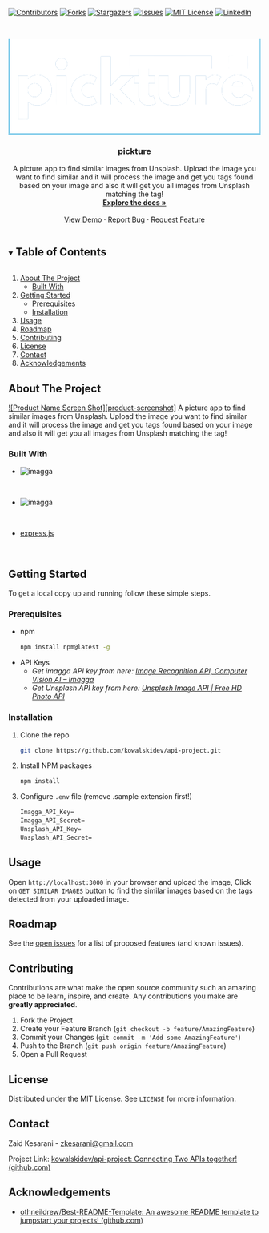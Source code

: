 <!--
*** Thanks for checking out the Best-README-Template. If you have a suggestion
*** that would make this better, please fork the repo and create a pull request
*** or simply open an issue with the tag "enhancement".
*** Thanks again! Now go create something AMAZING! :D

***
***
***
*** To avoid retyping too much info. Do a search and replace for the following:
*** github_username, repo_name, twitter_handle, email, project_title, project_description
-->



<!-- PROJECT SHIELDS -->
<!--
*** I'm using markdown "reference style" links for readability.
*** Reference links are enclosed in brackets [ ] instead of parentheses ( ).
*** See the bottom of this document for the declaration of the reference variables
*** for contributors-url, forks-url, etc. This is an optional, concise syntax you may use.
*** https://www.markdownguide.org/basic-syntax/#reference-style-links
-->
[![Contributors][contributors-shield]][contributors-url]
[![Forks][forks-shield]][forks-url]
[![Stargazers][stars-shield]][stars-url]
[![Issues][issues-shield]][issues-url]
[![MIT License][license-shield]][license-url]
[![LinkedIn][linkedin-shield]][linkedin-url]



<!-- PROJECT LOGO -->
<br />

<p align="center" style="background: skyblue">
  <a href="https://github.com/kowalskidev/api-project/">
    <img src="public/img/logo.png" alt="Logo">
  </a>


  <h3 align="center">pickture</h3>

  <p align="center">
    A picture app to find similar images from Unsplash. Upload the image you want to find similar and it will process the image and get you tags found based on your image and also it will get you all images from Unsplash matching the tag!
    <br />
    <a href="https://github.com/kowalskidev/api-project"><strong>Explore the docs »</strong></a>
    <br />
    <br />
    <a href="https://pickture.herokuapp.com/">View Demo</a>
    ·
    <a href="https://github.com/kowalskidev/api-project/issues">Report Bug</a>
    ·
    <a href="https://github.com/kowalskidev/api-project/issues">Request Feature</a>
  </p>

</p>



<!-- TABLE OF CONTENTS -->

<details open="open">
  <summary><h2 style="display: inline-block">Table of Contents</h2></summary>
  <ol>
    <li>
      <a href="#about-the-project">About The Project</a>
      <ul>
        <li><a href="#built-with">Built With</a></li>
      </ul>
    </li>
    <li>
      <a href="#getting-started">Getting Started</a>
      <ul>
        <li><a href="#prerequisites">Prerequisites</a></li>
        <li><a href="#installation">Installation</a></li>
      </ul>
    </li>
    <li><a href="#usage">Usage</a></li>
    <li><a href="#roadmap">Roadmap</a></li>
    <li><a href="#contributing">Contributing</a></li>
    <li><a href="#license">License</a></li>
    <li><a href="#contact">Contact</a></li>
    <li><a href="#acknowledgements">Acknowledgements</a></li>
  </ol>
</details>



<!-- ABOUT THE PROJECT -->
## About The Project

[![Product Name Screen Shot][product-screenshot]](https://example.com)
A picture app to find similar images from Unsplash. Upload the image you want to find similar and it will process the image and get you tags found based on your image and also it will get you all images from Unsplash matching the tag!


### Built With

* <img src="https://imagga.com/static/images/logo_white.svg" alt="imagga" width="20%" align="left"/>
<br />

* <img src="https://unsplash-assets.imgix.net/marketing/press-logotype.svg?auto=format&fit=crop&q=60" width="20%" alt="imagga" align="left"/>

<br />

* [express.js](https://expressjs.com/)

<br />


<!-- GETTING STARTED -->
## Getting Started

To get a local copy up and running follow these simple steps.

### Prerequisites

* npm
  ```sh
  npm install npm@latest -g
  ```

- API Keys
  - *Get imagga API key from here: [Image Recognition API, Computer Vision AI – Imagga](https://imagga.com/)*
  - *Get Unsplash API key from here: [Unsplash Image API | Free HD Photo API](https://unsplash.com/developers)*

### Installation

1. Clone the repo
   ```sh
   git clone https://github.com/kowalskidev/api-project.git
   ```
2. Install NPM packages
   ```sh
   npm install
   ```

3. Configure `.env` file (remove .sample extension first!)

   ```markdown
   Imagga_API_Key=
   Imagga_API_Secret=
   Unsplash_API_Key=
   Unsplash_API_Secret=
   ```

<!-- USAGE EXAMPLES -->

## Usage

Open `http://localhost:3000` in your browser and upload the image, Click on `GET SIMILAR IMAGES` button to find the similar images based on the tags detected from your uploaded image.

<!-- ROADMAP -->
## Roadmap

See the [open issues](https://github.com/github_username/repo_name/issues) for a list of proposed features (and known issues).



<!-- CONTRIBUTING -->
## Contributing

Contributions are what make the open source community such an amazing place to be learn, inspire, and create. Any contributions you make are **greatly appreciated**.

1. Fork the Project
2. Create your Feature Branch (`git checkout -b feature/AmazingFeature`)
3. Commit your Changes (`git commit -m 'Add some AmazingFeature'`)
4. Push to the Branch (`git push origin feature/AmazingFeature`)
5. Open a Pull Request



<!-- LICENSE -->

## License

Distributed under the MIT License. See `LICENSE` for more information.



<!-- CONTACT -->
## Contact

Zaid Kesarani - zkesarani@gmail.com

Project Link: [kowalskidev/api-project: Connecting Two APIs together! (github.com)](https://github.com/kowalskidev/api-project)

<!-- ACKNOWLEDGEMENTS -->

## Acknowledgements

* [othneildrew/Best-README-Template: An awesome README template to jumpstart your projects! (github.com)](https://github.com/othneildrew/Best-README-Template)

<!-- MARKDOWN LINKS & IMAGES -->
<!-- https://www.markdownguide.org/basic-syntax/#reference-style-links -->

[contributors-shield]: https://img.shields.io/github/contributors/kowalskidev/api-project.svg?style=for-the-badge
[contributors-url]: https://github.com/kowalskidev/api-project/graphs/contributors
[forks-shield]: https://img.shields.io/github/forks/kowalskidev/api-project.svg?style=for-the-badge
[forks-url]: https://github.com/kowalskidev/api-project/network/members
[stars-shield]: https://img.shields.io/github/stars/kowalskidev/api-project.svg?style=for-the-badge
[stars-url]: https://github.com/kowalskidev/api-project/stargazers
[issues-shield]: https://img.shields.io/github/issues/kowalskidev/api-project.svg?style=for-the-badge
[issues-url]: https://github.com/kowalskidev/api-project/issues
[license-shield]: https://img.shields.io/github/license/kowalskidev/api-project.svg?style=for-the-badge
[license-url]: https://github.com/kowalskidev/api-project/blob/main/LICENSE
[linkedin-shield]: https://img.shields.io/badge/-LinkedIn-black.svg?style=for-the-badge&logo=linkedin&colorB=555
[linkedin-url]: https://www.linkedin.com/in/zaid-kesarani-119524115/

